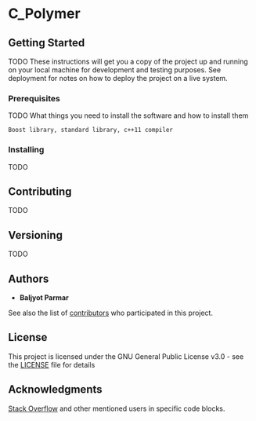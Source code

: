 # C_Polymer


## Getting Started
TODO
These instructions will get you a copy of the project up and running on your local machine for development and testing purposes. See deployment for notes on how to deploy the project on a live system.

### Prerequisites
TODO
What things you need to install the software and how to install them

```
Boost library, standard library, c++11 compiler
```

### Installing
TODO
<!---
A step by step series of examples that tell you how to get a development env running

Say what the step will be

```
Give the example
```

And repeat

```
until finished
```

End with an example of getting some data out of the system or using it for a little demo

## Running the tests

Explain how to run the automated tests for this system

### Break down into end to end tests

Explain what these tests test and why

```
Give an example
```

### And coding style tests

Explain what these tests test and why

```
Give an example
```

## Deployment

Add additional notes about how to deploy this on a live system

## Built With

* [Dropwizard](http://www.dropwizard.io/1.0.2/docs/) - The web framework used
* [Maven](https://maven.apache.org/) - Dependency Management
* [ROME](https://rometools.github.io/rome/) - Used to generate RSS Feeds
--->
## Contributing
TODO
<!---
Please read [CONTRIBUTING.md](https://gist.github.com/PurpleBooth/b24679402957c63ec426) for details on our code of conduct, and the process for submitting pull requests to us.
--->
## Versioning
TODO
<!---
We use [SemVer](http://semver.org/) for versioning. For the versions available, see the [tags on this repository](https://github.com/your/project/tags). 
--->
## Authors

* **Baljyot Parmar**

See also the list of [contributors](https://github.com/joemans3/C_Polymer/contributors) who participated in this project.

## License

This project is licensed under the GNU General Public License v3.0 - see the [LICENSE](LICENSE) file for details

## Acknowledgments
[Stack Overflow](https://stackoverflow.com) and other mentioned users in specific code blocks.  
